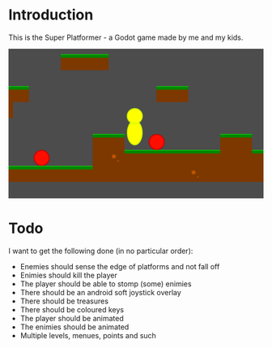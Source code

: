 # Introduction

This is the Super Platformer - a Godot game made by me and my kids.

![alt text](screenshots/gameplay.png "Gameplay")


# Todo

I want to get the following done (in no particular order):

- Enemies should sense the edge of platforms and not fall off
- Enimies should kill the player
- The player should be able to stomp (some) enimies
- There should be an android soft joystick overlay
- There should be treasures
- There should be coloured keys
- The player should be animated
- The enimies should be animated
- Multiple levels, menues, points and such
